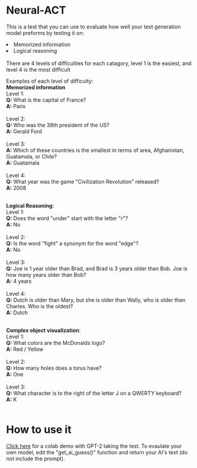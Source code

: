 # Neural-ACT
This is a test that you can use to evaluate how well your text generation model preforms by testing it on:
<li>Memorized information</li>
<li>Logical reasoning</li>
<br>
There are 4 levels of difficulties for each catagory, level 1 is the easiest, and level 4 is the most difficult

Examples of each level of difficulty:
<br>
<b>Memorized information</b>
<br>
Level 1:
<br>
<b>Q:</b> What is the capital of France?
<br>
<b>A:</b> Paris
<br><br>
Level 2:
<br>
<b>Q:</b> Who was the 38th president of the US?
<br>
<b>A:</b> Gerald Ford
<br><br>
Level 3:
<br>
<b>A:</b> Which of these countries is the smallest in terms of area, Afghanistan, Guatamala, or Chile?</b>
<br>
<b>A:</b> Guatamala
<br><br>
Level 4:
<br>
<b>Q:</b> What year was the game "Civilization Revolution" released?
<br>
<b>A:</b> 2008
<br><br>

<b>Logical Reasoning</b>:
<br>
Level 1:
<br>
<b>Q:</b> Does the word "under" start with the letter "r"?
<br>
<b>A:</b> No
<br><br>
Level 2:
<br>
<b>Q:</b> Is the word "fight" a synonym for the word "edge"?
<br>
<b>A:</b> No
<br><br>
Level 3:
<br>
<b>Q:</b> Joe is 1 year older than Brad, and Brad is 3 years older than Bob. Joe is how many years older than Bob?
<br>
<b>A:</b> 4 years
<br><br>
Level 4:
<br>
<b>Q:</b> Dutch is older than Mary, but she is older than Wally, who is older than Charles. Who is the oldest?
<br>
<b>A:</b> Dutch
<br><br>


<b>Complex object visualization</b>:
<br>
Level 1:
<br>
<b>Q:</b> What colors are the McDonalds logo?
<br>
<b>A:</b> Red / Yellow
<br><br>
Level 2:
<br>
<b>Q:</b> How many holes does a torus have?
<br>
<b>A:</b> One
<br><br>
Level 3:
<br>
<b>Q:</b> What character is to the right of the letter J on a QWERTY keyboard?
<br>
<b>A:</b> K
<br><br>

# How to use it
<a href="https://colab.research.google.com/drive/1ySa5PC0ZnjBFC_TQiXyBf3kJmP-JaziN?usp=sharing">Click here</a> for a colab demo with GPT-2 taking the test. To evaulate your own model, edit the "get_ai_guess()" function and return your AI's text (do not include the prompt).
